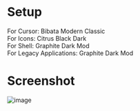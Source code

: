 # Setup
For Cursor: Bibata Modern Classic<br>
For Icons: Citrus Black Dark<br>
For Shell: Graphite Dark Mod<br>
For Legacy Applications: Graphite Dark Mod<br>

# Screenshot
![image](https://github.com/user-attachments/assets/43bcba4a-f360-43c9-bb54-5613ebc6ad4b)

